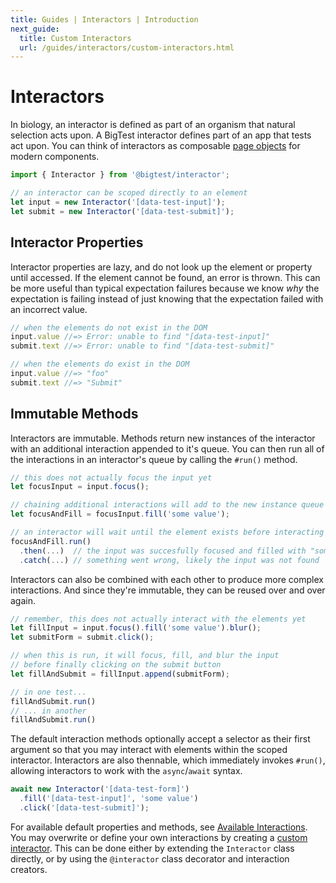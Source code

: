 ```yaml
---
title: Guides | Interactors | Introduction
next_guide:
  title: Custom Interactors
  url: /guides/interactors/custom-interactors.html
---
```


# Interactors

In biology, an interactor is defined as part of an organism that
natural selection acts upon. A BigTest interactor defines part of an
app that tests act upon. You can think of interactors as composable
[page objects](https://martinfowler.com/bliki/PageObject.html) for
modern components.

``` javascript
import { Interactor } from '@bigtest/interactor';

// an interactor can be scoped directly to an element
let input = new Interactor('[data-test-input]');
let submit = new Interactor('[data-test-submit]');
```

## Interactor Properties

Interactor properties are lazy, and do not look up the element or
property until accessed. If the element cannot be found, an error is
thrown. This can be more useful than typical expectation failures
because we know _why_ the expectation is failing instead of just
knowing that the expectation failed with an incorrect value.

``` javascript
// when the elements do not exist in the DOM
input.value //=> Error: unable to find "[data-test-input]"
submit.text //=> Error: unable to find "[data-test-submit]"

// when the elements do exist in the DOM
input.value //=> "foo"
submit.text //=> "Submit"
```

## Immutable Methods

Interactors are immutable. Methods return new instances of the
interactor with an additional interaction appended to it's queue. You
can then run all of the interactions in an interactor's queue by
calling the `#run()` method.

``` javascript
// this does not actually focus the input yet
let focusInput = input.focus();

// chaining additional interactions will add to the new instance queue
let focusAndFill = focusInput.fill('some value');

// an interactor will wait until the element exists before interacting with it
focusAndFill.run()
  .then(...)  // the input was succesfully focused and filled with "some value"
  .catch(...) // something went wrong, likely the input was not found
```

Interactors can also be combined with each other to produce more
complex interactions. And since they're immutable, they can be reused
over and over again.

``` javascript
// remember, this does not actually interact with the elements yet
let fillInput = input.focus().fill('some value').blur();
let submitForm = submit.click();

// when this is run, it will focus, fill, and blur the input
// before finally clicking on the submit button
let fillAndSubmit = fillInput.append(submitForm);

// in one test...
fillAndSubmit.run()
// ... in another
fillAndSubmit.run()
```

The default interaction methods optionally accept a selector as their
first argument so that you may interact with elements within the
scoped interactor. Interactors are also thennable, which immediately
invokes `#run()`, allowing interactors to work with the
`async`/`await` syntax.

``` javascript
await new Interactor('[data-test-form]')
  .fill('[data-test-input]', 'some value')
  .click('[data-test-submit]');
```

For available default properties and methods, see [Available
Interactions](/guides/interactors/available-interactions/). You may
overwrite or define your own interactions by creating a [custom
interactor](/guides/interactors/custom-interactors/). This can be done
either by extending the `Interactor` class directly, or by using the
`@interactor` class decorator and interaction creators.
